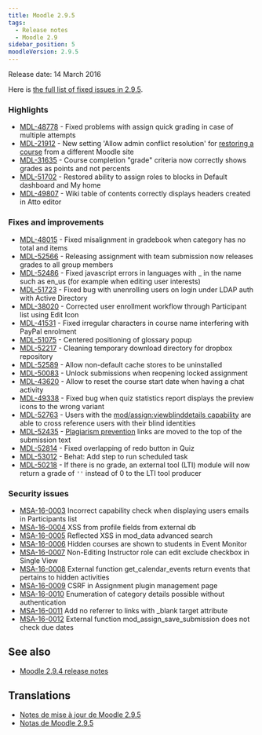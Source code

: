 ```yaml
---
title: Moodle 2.9.5
tags:
  - Release notes
  - Moodle 2.9
sidebar_position: 5
moodleVersion: 2.9.5
---
```

Release date: 14 March 2016

Here is [the full list of fixed issues in 2.9.5](https://tracker.moodle.org/secure/IssueNavigator!executeAdvanced.jspa?jqlQuery=project+%3D+mdl+AND+resolution+%3D+fixed+AND+fixVersion+in+%28%222.9.5%22%29+ORDER+BY+priority+DESC&runQuery=true&clear=true).

### Highlights

- [MDL-48778](https://tracker.moodle.org/browse/MDL-48778) - Fixed problems with assign quick grading in case of multiple attempts
- [MDL-21912](https://tracker.moodle.org/browse/MDL-21912) - New setting 'Allow admin conflict resolution' for [restoring a course](https://docs.moodle.org/29/en/Course_restore) from a different Moodle site
- [MDL-31635](https://tracker.moodle.org/browse/MDL-31635) - Course completion "grade" criteria now correctly shows grades as points and not percents
- [MDL-51702](https://tracker.moodle.org/browse/MDL-51702) - Restored ability to assign roles to blocks in Default dashboard and My home
- [MDL-49807](https://tracker.moodle.org/browse/MDL-49807) - Wiki table of contents correctly displays headers created in Atto editor

### Fixes and improvements

- [MDL-48015](https://tracker.moodle.org/browse/MDL-48015) - Fixed misalignment in gradebook when category has no total and items
- [MDL-52566](https://tracker.moodle.org/browse/MDL-52566) - Releasing assignment with team submission now releases grades to all group members
- [MDL-52486](https://tracker.moodle.org/browse/MDL-52486) - Fixed javascript errors in languages with _ in the name such as en_us (for example when editing user interests)
- [MDL-51723](https://tracker.moodle.org/browse/MDL-51723) - Fixed bug with unenrolling users on login under LDAP auth with Active Directory
- [MDL-38020](https://tracker.moodle.org/browse/MDL-38020) - Corrected user enrollment workflow through Participant list using Edit Icon
- [MDL-41531](https://tracker.moodle.org/browse/MDL-41531) - Fixed irregular characters in course name interfering with PayPal enrolment
- [MDL-51075](https://tracker.moodle.org/browse/MDL-51075) - Centered positioning of glossary popup
- [MDL-52217](https://tracker.moodle.org/browse/MDL-52217) - Cleaning temporary download directory for dropbox repository
- [MDL-52589](https://tracker.moodle.org/browse/MDL-52589) - Allow non-default cache stores to be uninstalled
- [MDL-50083](https://tracker.moodle.org/browse/MDL-50083) - Unlock submissions when reopening locked assignment
- [MDL-43620](https://tracker.moodle.org/browse/MDL-43620) - Allow to reset the course start date when having a chat activity
- [MDL-49338](https://tracker.moodle.org/browse/MDL-49338) - Fixed bug when quiz statistics report displays the preview icons to the wrong variant
- [MDL-52763](https://tracker.moodle.org/browse/MDL-52763) - Users with the [mod/assign:viewblinddetails capability](https://docs.moodle.org/29/en/Capabilities/mod/assign:viewblinddetails) are able to cross reference users with their blind identities
- [MDL-52435](https://tracker.moodle.org/browse/MDL-52435) - [Plagiarism prevention](https://docs.moodle.org/29/en/Plagiarism_prevention) links are moved to the top of the submission text
- [MDL-52814](https://tracker.moodle.org/browse/MDL-52814) - Fixed overlapping of redo button in Quiz
- [MDL-53012](https://tracker.moodle.org/browse/MDL-53012) - Behat: Add step to run scheduled task
- [MDL-50218](https://tracker.moodle.org/browse/MDL-50218) - If there is no grade, an external tool (LTI) module will now return a grade of `''` instead of 0 to the LTI tool producer

### Security issues

- [MSA-16-0003](https://moodle.org/mod/forum/discuss.php?d=330173) Incorrect capability check when displaying users emails in Participants list
- [MSA-16-0004](https://moodle.org/mod/forum/discuss.php?d=330174) XSS from profile fields from external db
- [MSA-16-0005](https://moodle.org/mod/forum/discuss.php?d=330175) Reflected XSS in mod_data advanced search
- [MSA-16-0006](https://moodle.org/mod/forum/discuss.php?d=330176) Hidden courses are shown to students in Event Monitor
- [MSA-16-0007](https://moodle.org/mod/forum/discuss.php?d=330177) Non-Editing Instructor role can edit exclude checkbox in Single View
- [MSA-16-0008](https://moodle.org/mod/forum/discuss.php?d=330178) External function get_calendar_events return events that pertains to hidden activities
- [MSA-16-0009](https://moodle.org/mod/forum/discuss.php?d=330179) CSRF in Assignment plugin management page
- [MSA-16-0010](https://moodle.org/mod/forum/discuss.php?d=330180) Enumeration of category details possible without authentication
- [MSA-16-0011](https://moodle.org/mod/forum/discuss.php?d=330181) Add no referrer to links with _blank target attribute
- [MSA-16-0012](https://moodle.org/mod/forum/discuss.php?d=330182) External function mod_assign_save_submission does not check due dates

## See also

- [Moodle 2.9.4 release notes](/general/releases/2.9/2.9.4)

## Translations

- [Notes de mise à jour de Moodle 2.9.5](https://docs.moodle.org/fr/Notes_de_mise_à_jour_de_Moodle_2.9.5)
- [Notas de Moodle 2.9.5](https://docs.moodle.org/es/Notas_de_Moodle_2.9.5)
